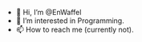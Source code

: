 - 👋 Hi, I’m @EnWaffel
- 👀 I’m interested in Programming.
- 📫 How to reach me (currently not).

<!---
EnWaffel/EnWaffel is a ✨ special ✨ repository because its `README.md` (this file) appears on your GitHub profile.
You can click the Preview link to take a look at your changes.
--->
